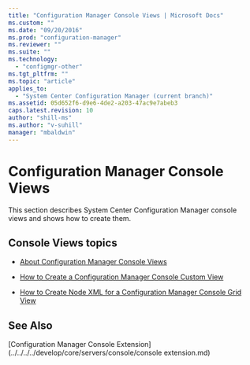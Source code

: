 ```yaml
---
title: "Configuration Manager Console Views | Microsoft Docs"
ms.custom: ""
ms.date: "09/20/2016"
ms.prod: "configuration-manager"
ms.reviewer: ""
ms.suite: ""
ms.technology:
  - "configmgr-other"
ms.tgt_pltfrm: ""
ms.topic: "article"
applies_to:
  - "System Center Configuration Manager (current branch)"
ms.assetid: 05d652f6-d9e6-4de2-a203-47ac9e7abeb3
caps.latest.revision: 10
author: "shill-ms"
ms.author: "v-suhill"
manager: "mbaldwin"
---
```

# Configuration Manager Console Views
This section describes System Center Configuration Manager console views and shows how to create them.  

## Console Views topics  

-   [About Configuration Manager Console Views](../../../../develop/core/servers/console/about-configuration-manager-console-views.md)  

-   [How to Create a Configuration Manager Console Custom View](../../../../develop/core/servers/console/how-to-create-a-configuration-manager-console-custom-view.md)  

-   [How to Create Node XML for a Configuration Manager Console Grid View](../../../../develop/core/servers/console/how-to-create-node-xml-for-a-configuration-manager-console-grid-view.md)  

## See Also  
 [Configuration Manager Console Extension](../../../../develop/core/servers/console/console extension.md)
